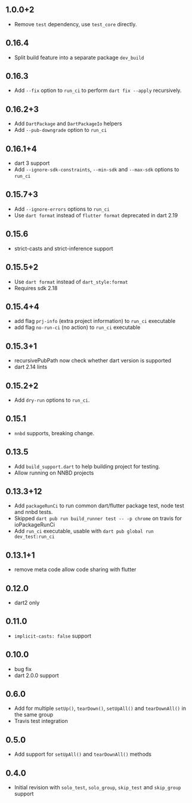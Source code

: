 ## 1.0.0+2

* Remove `test` dependency, use `test_core` directly.

## 0.16.4

* Split build feature into a separate package `dev_build`

## 0.16.3

* Add `--fix` option to `run_ci` to perform `dart fix --apply` recursively.

## 0.16.2+3

* Add `DartPackage` and `DartPackageIo` helpers
* Add `--pub-downgrade` option to `run_ci`

## 0.16.1+4

* dart 3 support
* Add `--ignore-sdk-constraints`, `--min-sdk` and `--max-sdk` options to `run_ci`

## 0.15.7+3

* Add `--ignore-errors` options to `run_ci`
* Use `dart format` instead of `flutter format` deprecated in dart 2.19

## 0.15.6

* strict-casts and strict-inference support

## 0.15.5+2

* Use `dart format` instead of `dart_style:format`
* Requires sdk 2.18

## 0.15.4+4

* add flag `prj-info` (extra project information) to `run_ci` executable 
* add flag `no-run-ci` (no action) to `run_ci` executable
 
## 0.15.3+1

* recursivePubPath now check whether dart version is supported
* dart 2.14 lints

## 0.15.2+2

* Add `dry-run` options to `run_ci`.

## 0.15.1

* `nnbd` supports, breaking change.

## 0.13.5

* Add `build_support.dart` to help building project for testing.
* Allow running on NNBD projects

## 0.13.3+12

* Add `packageRunCi` to run common dart/flutter package test, node test and nnbd tests.
* Skipped `dart pub run build_runner test -- -p chrome` on travis for ioPackageRunCi
* Add `run_ci` executable, usable with `dart pub global run dev_test:run_ci`

## 0.13.1+1

* remove meta code allow code sharing with flutter

## 0.12.0

* dart2 only

## 0.11.0

* `implicit-casts: false` support

## 0.10.0

* bug fix
* dart 2.0.0 support

## 0.6.0

* Add for multiple `setUp()`, `tearDown()`, `setUpAll()` and `tearDownAll()` in the same group
* Travis test integration

## 0.5.0

* Add support for `setUpAll()` and `tearDownAll()` methods

## 0.4.0

* Initial revision with `solo_test`, `solo_group`, `skip_test` and `skip_group` support 